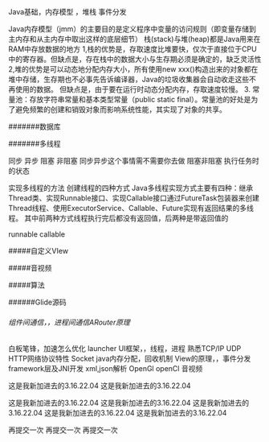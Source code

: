 
Java基础，内存模型 ，堆栈  事件分发

Java内存模型（jmm）的主要目的是定义程序中变量的访问规则（即变量存储到主内存和从主内存中取出这样的底层细节）
栈(stack)与堆(heap)都是Java用来在RAM中存放数据的地方
1,栈的优势是，存取速度比堆要快，仅次于直接位于CPU中的寄存器。但缺点是，存在栈中的数据大小与生存期必须是确定的，缺乏灵活性
2,堆的优势是可以动态地分配内存大小，所有使用new xxx()构造出来的对象都在堆中存储，生存期也不必事先告诉编译器，Java的垃圾收集器会自动收走这些不再使用的数据。
但缺点是，由于要在运行时动态分配内存，存取速度较慢。
3. 常量池：存放字符串常量和基本类型常量（public static final）。常量池的好处是为了避免频繁的创建和销毁对象而影响系统性能，其实现了对象的共享。



#######数据库


#######多线程

同步  异步  阻塞  非阻塞
同步异步这个事情需不需要你去做
阻塞非阻塞  执行任务时的状态

实现多线程的方法
创建线程的四种方式
Java多线程实现方式主要有四种：继承Thread类、实现Runnable接口、实现Callable接口通过FutureTask包装器来创建Thread线程、使用ExecutorService、Callable、Future实现有返回结果的多线程。
其中前两种方式线程执行完后都没有返回值，后两种是带返回值的

runnable
callable

#####自定义VIew


#####音视频


#####算法


######Glide源码


###### 组件间通信，，进程间通信ARouter原理


白板笔锋，加速怎么优化 launcher
UI框架，，线程，进程
熟悉TCP/IP UDP  HTTP网络协议特性  Socket
java内存分配，回收机制
View的原理，，事件分发
framework层及JNI开发
xml,json解析
OpenGl  openCl 音视频


这是我新加进去的3.16.22.04
这是我新加进去的3.16.22.04

这是我新加进去的3.16.22.04
这是我新加进去的3.16.22.04
这是我新加进去的3.16.22.04
这是我新加进去的3.16.22.04
这是我新加进去的3.16.22.04




再提交一次
再提交一次
再提交一次



